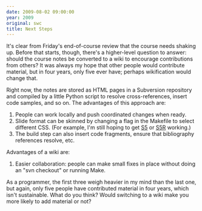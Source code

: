 ```yaml
---
date: 2009-08-02 09:00:00
year: 2009
original: swc
title: Next Steps
---
```

<p>It's clear from Friday's end-of-course review that the course needs shaking up. Before that starts, though, there's a higher-level question to answer: should the course notes be converted to a wiki to encourage contributions from others? It was always my hope that other people would contribute material, but in four years, only five ever have; perhaps wikification would change that.</p>
<p>Right now, the notes are stored as HTML pages in a Subversion repository and compiled by a little Python script to resolve cross-references, insert code samples, and so on. The advantages of this approach are:</p>
<ol>
<li>People can work locally and push coordinated changes when ready.</li>
<li>Slide format can be skinned by changing a flag in the Makefile to select different CSS. (For example, I'm still hoping to get <a href="http://meyerweb.com/eric/tools/s5/">S5</a> or <a href="http://www.netzgesta.de/S5/">S5R</a> working.)</li>
<li>The build step can also insert code fragments, ensure that bibliography references resolve, etc.</li>
</ol>
<p>Advantages of a wiki are:</p>
<ol>
<li>Easier collaboration: people can make small fixes in place without doing an "svn checkout" or running Make.</li>
</ol>
<p>As a programmer, the first three weigh heavier in my mind than the last one, but again, only five people have contributed material in four years, which isn't sustainable. What do you think?  Would switching to a wiki make you more likely to add material or not?</p>
